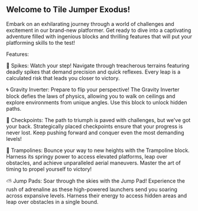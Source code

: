## Welcome to Tile Jumper Exodus!

Embark on an exhilarating journey through a world of challenges and excitement in our brand-new platformer. Get ready to dive into a captivating adventure filled with ingenious blocks and thrilling features that will put your platforming skills to the test!

Features:

🌟 Spikes: Watch your step! Navigate through treacherous terrains featuring deadly spikes that demand precision and quick reflexes. Every leap is a calculated risk that leads you closer to victory.

🌀 Gravity Inverter: Prepare to flip your perspective! The Gravity Inverter block defies the laws of physics, allowing you to walk on ceilings and explore environments from unique angles. Use this block to unlock hidden paths.

🏁 Checkpoints: The path to triumph is paved with challenges, but we've got your back. Strategically placed checkpoints ensure that your progress is never lost. Keep pushing forward and conquer even the most demanding levels!

🎢 Trampolines: Bounce your way to new heights with the Trampoline block. Harness its springy power to access elevated platforms, leap over obstacles, and achieve unparalleled aerial maneuvers. Master the art of timing to propel yourself to victory!

⛅️ Jump Pads: Soar through the skies with the Jump Pad! Experience the rush of adrenaline as these high-powered launchers send you soaring across expansive levels. Harness their energy to access hidden areas and leap over obstacles in a single bound.